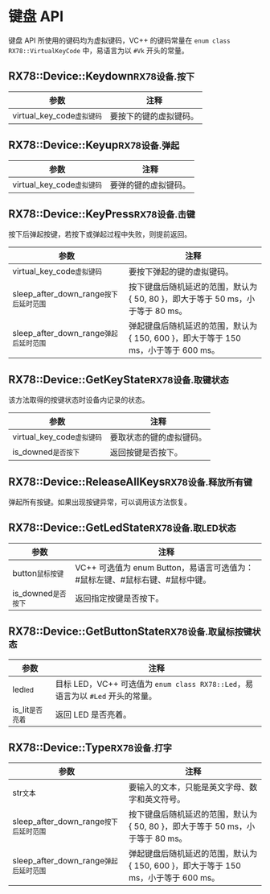 # 键盘 API

键盘 API 所使用的键码均为虚拟键码，VC++ 的键码常量在 `enum class RX78::VirtualKeyCode` 中，易语言为以 `#Vk` 开头的常量。

## RX78::Device::Keydown<small>RX78设备.按下</small>
| 参数                                    | 注释                   |
| --------------------------------------- | ---------------------- |
| virtual_key_code<small>虚拟键码</small> | 要按下的键的虚拟键码。 |

## RX78::Device::Keyup<small>RX78设备.弹起</small>
| 参数                                    | 注释                 |
| --------------------------------------- | -------------------- |
| virtual_key_code<small>虚拟键码</small> | 要弹的键的虚拟键码。 |

## RX78::Device::KeyPress<small>RX78设备.击键</small>
按下后弹起按键，若按下或弹起过程中失败，则提前返回。

| 参数                           | 注释       |
| ------------------------------ | ---------- |
| virtual_key_code<small>虚拟键码</small> | 要按下弹起的键的虚拟键码。 |
| sleep_after_down_range<small>按下后延时范围</small> | 按下键盘后随机延迟的范围，默认为 { 50, 80 }，即大于等于 50 ms，小于等于 80 ms。 |
| sleep_after_down_range<small>弹起后延时范围</small> | 弹起键盘后随机延迟的范围，默认为 { 150, 600 }，即大于等于 150 ms，小于等于 600 ms。 |

## RX78::Device::GetKeyState<small>RX78设备.取键状态</small>
该方法取得的按键状态时设备内记录的状态。

| 参数                                    | 注释                     |
| --------------------------------------- | ------------------------ |
| virtual_key_code<small>虚拟键码</small> | 要取状态的键的虚拟键码。 |
| is_downed<small>是否按下</small>        | 返回按键是否按下。       |

## RX78::Device::ReleaseAllKeys<small>RX78设备.释放所有键</small>
弹起所有按键。如果出现按键异常，可以调用该方法恢复。

## RX78::Device::GetLedState<small>RX78设备.取LED状态</small>

| 参数                             | 注释                                                         |
| -------------------------------- | ------------------------------------------------------------ |
| button<small>鼠标按键</small>    | VC++ 可选值为 enum Button，易语言可选值为：#鼠标左键、#鼠标右键、#鼠标中键。 |
| is_downed<small>是否按下</small> | 返回指定按键是否按下。                                       |

## RX78::Device::GetButtonState<small>RX78设备.取鼠标按键状态</small>

| 参数                          | 注释                                                         |
| ----------------------------- | ------------------------------------------------------------ |
| led<small>led</small>         | 目标 LED，VC++ 可选值为 `enum class RX78::Led`，易语言为以 `#Led` 开头的常量。 |
| is_lit<small>是否亮着</small> | 返回 LED 是否亮着。                                          |

## RX78::Device::Type<small>RX78设备.打字</small>

| 参数                                                | 注释                                                         |
| --------------------------------------------------- | ------------------------------------------------------------ |
| str<small>文本</small>                              | 要输入的文本，只能是英文字母、数字和英文符号。               |
| sleep_after_down_range<small>按下后延时范围</small> | 按下键盘后随机延迟的范围，默认为 { 50, 80 }，即大于等于 50 ms，小于等于 80 ms。 |
| sleep_after_down_range<small>弹起后延时范围</small> | 弹起键盘后随机延迟的范围，默认为 { 150, 600 }，即大于等于 150 ms，小于等于 600 ms。 |